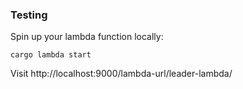 ### Testing

Spin up your lambda function locally:

```
cargo lambda start
```

Visit http://localhost:9000/lambda-url/leader-lambda/

